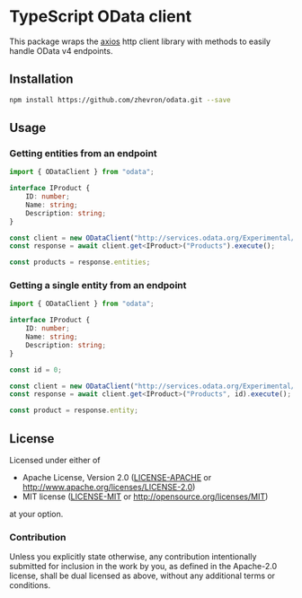 # TypeScript OData client

This package wraps the [axios](https://github.com/axios/axios) http client library with methods to easily handle OData v4 endpoints.

## Installation

```sh
npm install https://github.com/zhevron/odata.git --save
```

## Usage

### Getting entities from an endpoint

```typescript
import { ODataClient } from "odata";

interface IProduct {
    ID: number;
    Name: string;
    Description: string;
}

const client = new ODataClient("http://services.odata.org/Experimental/OData/OData.svc/");
const response = await client.get<IProduct>("Products").execute();

const products = response.entities;
```

### Getting a single entity from an endpoint
```typescript
import { ODataClient } from "odata";

interface IProduct {
    ID: number;
    Name: string;
    Description: string;
}

const id = 0;

const client = new ODataClient("http://services.odata.org/Experimental/OData/OData.svc/");
const response = await client.get<IProduct>("Products", id).execute();

const product = response.entity;
```

## License

Licensed under either of

 * Apache License, Version 2.0 ([LICENSE-APACHE](LICENSE-APACHE) or http://www.apache.org/licenses/LICENSE-2.0)
 * MIT license ([LICENSE-MIT](LICENSE-MIT) or http://opensource.org/licenses/MIT)

at your option.

### Contribution

Unless you explicitly state otherwise, any contribution intentionally submitted
for inclusion in the work by you, as defined in the Apache-2.0 license, shall be dual licensed as above, without any
additional terms or conditions.
